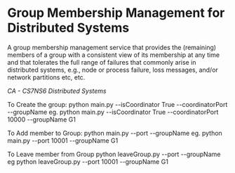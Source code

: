 

# Group Membership Management for Distributed Systems

A group membership management service that provides the (remaining) members of 
a group with a consistent view of its membership at any time and that tolerates 
the full range of failures that commonly arise in distributed systems, e.g., 
node or process failure, loss messages, and/or network partitions etc, etc.

*CA - CS7NS6 Distributed Systems*

To Create the group:
python main.py --isCoordinator True --coordinatorPort <portNumber> --groupName <groupName>
eg.
python main.py --isCoordinator True --coordinatorPort 10000 --groupName G1

To Add member to Group:
python main.py --port <portNumber> --groupName <GroupName>
eg.
python main.py --port 10001 --groupName G1

To Leave member from Group
python leaveGroup.py --port <portNumber> --groupName <GroupName>
eg
python leaveGroup.py --port 10001 --groupName G1